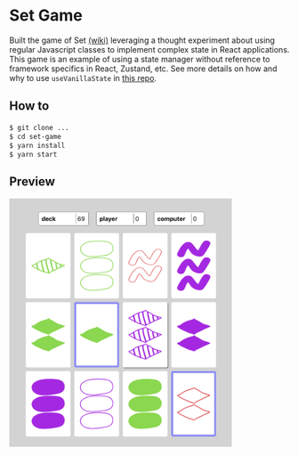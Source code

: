# Set Game

Built the game of Set [(wiki)](<https://en.wikipedia.org/wiki/Set_(card_game)>) leveraging a thought experiment about using regular Javascript classes to implement complex state in React applications. This game is an example of using a state manager without reference to framework specifics in React, Zustand, etc. See more details on how and why to use `useVanillaState` in [this repo](https://github.com/jaimefps/use-vanilla-state).

## How to

```
$ git clone ...
$ cd set-game
$ yarn install
$ yarn start
```

## Preview

<img src="./samples/game.png" alt="drawing" width="400"/>
